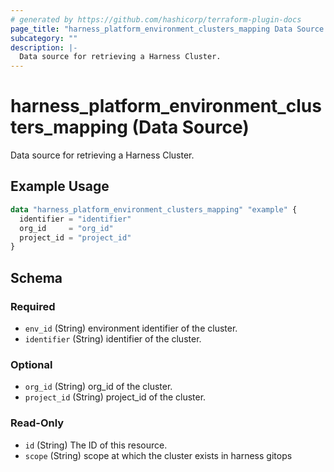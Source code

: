 ```yaml
---
# generated by https://github.com/hashicorp/terraform-plugin-docs
page_title: "harness_platform_environment_clusters_mapping Data Source - terraform-provider-harness"
subcategory: ""
description: |-
  Data source for retrieving a Harness Cluster.
---
```


# harness_platform_environment_clusters_mapping (Data Source)

Data source for retrieving a Harness Cluster.

## Example Usage

```terraform
data "harness_platform_environment_clusters_mapping" "example" {
  identifier = "identifier"
  org_id     = "org_id"
  project_id = "project_id"
}
```

<!-- schema generated by tfplugindocs -->
## Schema

### Required

- `env_id` (String) environment identifier of the cluster.
- `identifier` (String) identifier of the cluster.

### Optional

- `org_id` (String) org_id of the cluster.
- `project_id` (String) project_id of the cluster.

### Read-Only

- `id` (String) The ID of this resource.
- `scope` (String) scope at which the cluster exists in harness gitops
